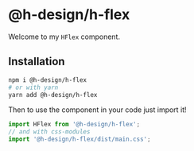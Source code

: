 # @h-design/h-flex

Welcome to my `HFlex` component.

## Installation

```sh
npm i @h-design/h-flex
# or with yarn
yarn add @h-design/h-flex
```

Then to use the component in your code just import it!

```js
import HFlex from '@h-design/h-flex';
// and with css-modules
import '@h-design/h-flex/dist/main.css';
```
